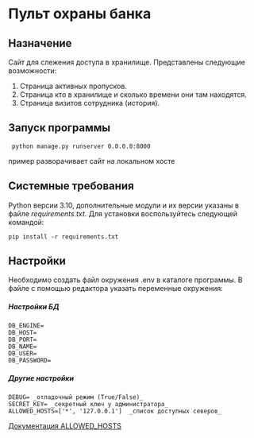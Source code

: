 # Пульт охраны банка

## Назначение
Сайт для слежения доступа в хранилище.
Представлены следующие возможности:

1. Страница активных пропусков.
2. Страница кто в хранилище и сколько времени они там находятся.
3. Страница визитов сотрудника (история).

## Запуск программы
```
 python manage.py runserver 0.0.0.0:8000
```
пример разворачивает сайт на локальном хосте

## Системные требования

Python версии 3.10, дополнительные модули и их версии указаны в файле *requirements.txt*.
Для установки воспользуйтесь следующей командой:
```
pip install -r requirements.txt
```
## Настройки
Необходимо создать файл окружения .env в каталоге программы.
В файле с помощью редактора указать переменные окружения:

##### Настройки БД
```
DB_ENGINE=
DB_HOST=
DB_PORT=
DB_NAME=
DB_USER=
DB_PASSWORD=
```
##### Другие настройки

```
DEBUG= _отладочный режим (True/False)_
SECRET_KEY= _секретный ключ у администратора_
ALLOWED_HOSTS=['*', '127.0.0.1']  _список доступных северов_  
```
[Документация ALLOWED_HOSTS](https://docs.djangoproject.com/en/3.1/ref/settings/#allowed-hosts)
